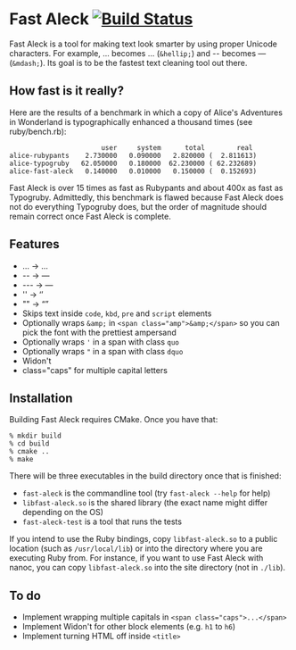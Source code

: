 # Fast Aleck [![Build Status](https://secure.travis-ci.org/ddfreyne/fast-aleck.png)](http://travis-ci.org/ddfreyne/fast-aleck)

Fast Aleck is a tool for making text look smarter by using proper Unicode characters. For example, ... becomes … (`&hellip;`) and -- becomes — (`&mdash;`). Its goal is to be the fastest text cleaning tool out there.

How fast is it really?
----------------------

Here are the results of a benchmark in which a copy of Alice's Adventures in Wonderland is typographically enhanced a thousand times (see ruby/bench.rb):

                           user     system      total        real
    alice-rubypants    2.730000   0.090000   2.820000 (  2.811613)
    alice-typogruby   62.050000   0.180000  62.230000 ( 62.232689)
    alice-fast-aleck   0.140000   0.010000   0.150000 (  0.152693)

Fast Aleck is over 15 times as fast as Rubypants and about 400x as fast as Typogruby. Admittedly, this benchmark is flawed because Fast Aleck does not do everything Typogruby does, but the order of magnitude should remain correct once Fast Aleck is complete.

Features
--------

* ... → …
* -- → —
* --- → —
* '' → ‘’
* "" → “”
* Skips text inside `code`, `kbd`, `pre` and `script` elements
* Optionally wraps `&amp;` in `<span class="amp">&amp;</span>` so you can pick the font with the prettiest ampersand
* Optionally wraps `'` in a span with class `quo`
* Optionally wraps `"` in a span with class `dquo`
* Widon't
* class="caps" for multiple capital letters

Installation
------------

Building Fast Aleck requires CMake. Once you have that:

	% mkdir build
	% cd build
	% cmake ..
	% make

There will be three executables in the build directory once that is finished:

* `fast-aleck` is the commandline tool (try `fast-aleck --help` for help)
* `libfast-aleck.so` is the shared library (the exact name might differ depending on the OS)
* `fast-aleck-test` is a tool that runs the tests

If you intend to use the Ruby bindings, copy `libfast-aleck.so` to a public location (such as `/usr/local/lib`) or into the directory where you are executing Ruby from. For instance, if you want to use Fast Aleck with nanoc, you can copy `libfast-aleck.so` into the site directory (not in `./lib`).

To do
-----

* Implement wrapping multiple capitals in `<span class="caps">...</span>`
* Implement Widon't for other block elements (e.g. `h1` to `h6`)
* Implement turning HTML off inside `<title>`

